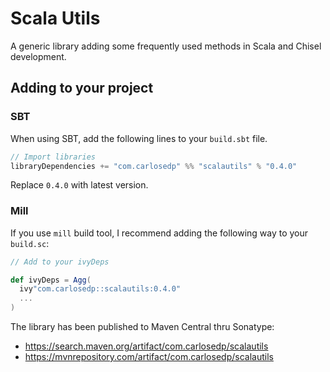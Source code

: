 # Scala Utils

A generic library adding some frequently used methods in Scala and Chisel development.

## Adding to your project

### SBT

When using SBT, add the following lines to your `build.sbt` file.

```scala
// Import libraries
libraryDependencies += "com.carlosedp" %% "scalautils" % "0.4.0"
```

Replace `0.4.0` with latest version.

### Mill

If you use `mill` build tool, I recommend adding the following way to your `build.sc`:

```scala
// Add to your ivyDeps

def ivyDeps = Agg(
  ivy"com.carlosedp::scalautils:0.4.0"
  ...
)
```

The library has been published to Maven Central thru Sonatype:

* <https://search.maven.org/artifact/com.carlosedp/scalautils>
* <https://mvnrepository.com/artifact/com.carlosedp/scalautils>